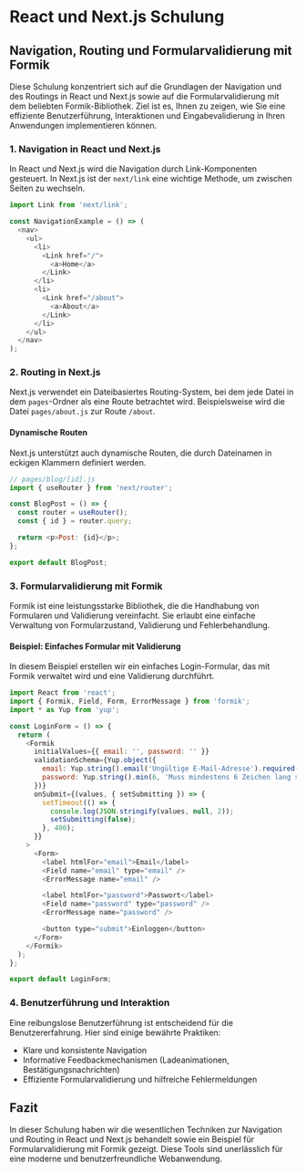 
# React und Next.js Schulung

## Navigation, Routing und Formularvalidierung mit Formik

Diese Schulung konzentriert sich auf die Grundlagen der Navigation und des Routings in React und Next.js sowie auf die Formularvalidierung mit dem beliebten Formik-Bibliothek. Ziel ist es, Ihnen zu zeigen, wie Sie eine effiziente Benutzerführung, Interaktionen und Eingabevalidierung in Ihren Anwendungen implementieren können.

### 1. Navigation in React und Next.js

In React und Next.js wird die Navigation durch Link-Komponenten gesteuert. In Next.js ist der `next/link` eine wichtige Methode, um zwischen Seiten zu wechseln.

```javascript
import Link from 'next/link';

const NavigationExample = () => (
  <nav>
    <ul>
      <li>
        <Link href="/">
          <a>Home</a>
        </Link>
      </li>
      <li>
        <Link href="/about">
          <a>About</a>
        </Link>
      </li>
    </ul>
  </nav>
);
```

### 2. Routing in Next.js

Next.js verwendet ein Dateibasiertes Routing-System, bei dem jede Datei in dem `pages`-Ordner als eine Route betrachtet wird. Beispielsweise wird die Datei `pages/about.js` zur Route `/about`.

#### Dynamische Routen

Next.js unterstützt auch dynamische Routen, die durch Dateinamen in eckigen Klammern definiert werden.

```javascript
// pages/blog/[id].js
import { useRouter } from 'next/router';

const BlogPost = () => {
  const router = useRouter();
  const { id } = router.query;

  return <p>Post: {id}</p>;
};

export default BlogPost;
```

### 3. Formularvalidierung mit Formik

Formik ist eine leistungsstarke Bibliothek, die die Handhabung von Formularen und Validierung vereinfacht. Sie erlaubt eine einfache Verwaltung von Formularzustand, Validierung und Fehlerbehandlung.

#### Beispiel: Einfaches Formular mit Validierung

In diesem Beispiel erstellen wir ein einfaches Login-Formular, das mit Formik verwaltet wird und eine Validierung durchführt.

```javascript
import React from 'react';
import { Formik, Field, Form, ErrorMessage } from 'formik';
import * as Yup from 'yup';

const LoginForm = () => {
  return (
    <Formik
      initialValues={{ email: '', password: '' }}
      validationSchema={Yup.object({
        email: Yup.string().email('Ungültige E-Mail-Adresse').required('Erforderlich'),
        password: Yup.string().min(6, 'Muss mindestens 6 Zeichen lang sein').required('Erforderlich'),
      })}
      onSubmit={(values, { setSubmitting }) => {
        setTimeout(() => {
          console.log(JSON.stringify(values, null, 2));
          setSubmitting(false);
        }, 400);
      }}
    >
      <Form>
        <label htmlFor="email">Email</label>
        <Field name="email" type="email" />
        <ErrorMessage name="email" />

        <label htmlFor="password">Passwort</label>
        <Field name="password" type="password" />
        <ErrorMessage name="password" />

        <button type="submit">Einloggen</button>
      </Form>
    </Formik>
  );
};

export default LoginForm;
```

### 4. Benutzerführung und Interaktion

Eine reibungslose Benutzerführung ist entscheidend für die Benutzererfahrung. Hier sind einige bewährte Praktiken:
- Klare und konsistente Navigation
- Informative Feedbackmechanismen (Ladeanimationen, Bestätigungsnachrichten)
- Effiziente Formularvalidierung und hilfreiche Fehlermeldungen

## Fazit

In dieser Schulung haben wir die wesentlichen Techniken zur Navigation und Routing in React und Next.js behandelt sowie ein Beispiel für Formularvalidierung mit Formik gezeigt. Diese Tools sind unerlässlich für eine moderne und benutzerfreundliche Webanwendung.
